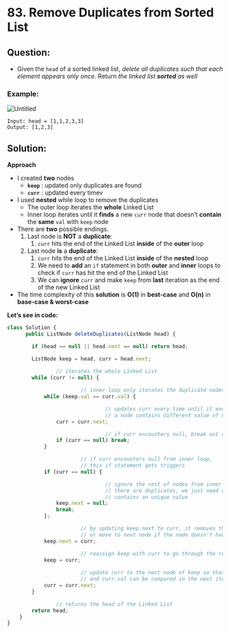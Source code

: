 # 83. Remove Duplicates from Sorted List

## Question:

- Given the `head` of a sorted linked list, *delete all duplicates such that each element appears only once*. Return *the linked list **sorted** as well*

### Example:

![Untitled](83%20Remove%20Duplicates%20from%20Sorted%20List%20772a956d64594465bf288b2b9f951243/Untitled.png)

```
Input: head = [1,1,2,3,3]
Output: [1,2,3]
```

## Solution:

**Approach**

- I created **two** nodes
    - **`keep`** : updated only duplicates are found
    - **`curr`** : updated every timev
- I used **nested** while loop to remove the duplicates
    - The outer loop iterates the **whole** Linked List
    - Inner loop iterates until it **finds** a new `curr` node that doesn’t **contain** the **same** `val` with `keep` node
- There are **two** possible endings.
    1. Last node is **NOT** a **duplicate**:
        1. `curr` hits the end of the Linked List **inside** of the **outer** loop
    2. Last node **is** a **duplicate**:
        1. `curr` hits the end of the Linked List **inside** of the **nested** loop
        2. We need to **add** an `if` statement in both **outer** and **inner** loops to check if `curr` has hit the end of the Linked List
        3. We can **ignore** `curr` and make `keep` from **last** iteration as the end of the new Linked List
- The time complexity of this **solution** is **O(1)** in **best-case** and **O(n)** in **base-case & worst-case**

**Let’s see in code:**

```jsx
class Solution {
	  public ListNode deleteDuplicates(ListNode head) {

        if (head == null || head.next == null) return head;

        ListNode keep = head, curr = head.next;
				
				// iterates the whole Linked List
        while (curr != null) {

						// inner loop only iterates the duplicate nodes
            while (keep.val == curr.val) {

								// updates curr every time until it encounters
								// a node contains different value of null
                curr = curr.next;

								// if curr encounters null, break out of loop
                if (curr == null) break;
            }

						// if curr encounters null from inner loop,
						// this if statement gets triggers
            if (curr == null) {

								// ignore the rest of nodes from inner loop since
								// there are duplicates, we just need one node that
								// contains an unique value
                keep.next = null;
                break;
            };

						// by updating keep.next to curr, it removes the duplicates
						// or move to next node if the node doesn't have duplicates
            keep.next = curr;

						// reassign keep with curr to go through the rest
            keep = curr;
						
						// update curr to the next node of keep so that keep.val
						// and curr.val can be compared in the next iteration
            curr = curr.next;
        }

				// returns the head of the Linked List
        return head;
    }
}
```